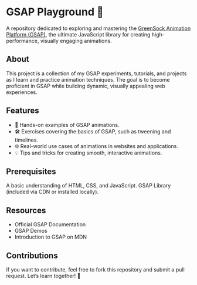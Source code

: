 # GSAP Playground 🌟  
A repository dedicated to exploring and mastering the [GreenSock Animation Platform (GSAP)](https://greensock.com/gsap/), the ultimate JavaScript library for creating high-performance, visually engaging animations.

## About  
This project is a collection of my GSAP experiments, tutorials, and projects as I learn and practice animation techniques. The goal is to become proficient in GSAP while building dynamic, visually appealing web experiences.

## Features  
- 📖 Hands-on examples of GSAP animations.  
- 🛠️ Exercises covering the basics of GSAP, such as tweening and timelines.  
- 🌐 Real-world use cases of animations in websites and applications.  
- 💡 Tips and tricks for creating smooth, interactive animations.

## Prerequisites
A basic understanding of HTML, CSS, and JavaScript.
GSAP Library (included via CDN or installed locally).


## Resources
- Official GSAP Documentation
- GSAP Demos
- Introduction to GSAP on MDN

## Contributions
If you want to contribute, feel free to fork this repository and submit a pull request. Let’s learn together! 🎉
